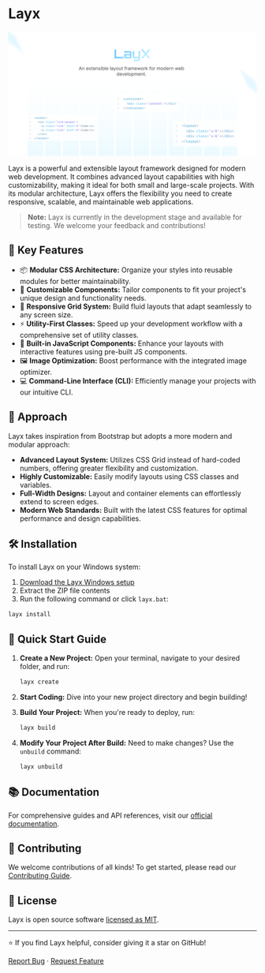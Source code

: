 # Layx

![](.github/layx_social_preview.png)

Layx is a powerful and extensible layout framework designed for modern web development. It combines advanced layout capabilities with high customizability, making it ideal for both small and large-scale projects. With its modular architecture, Layx offers the flexibility you need to create responsive, scalable, and maintainable web applications.

> **Note:** Layx is currently in the development stage and available for testing. We welcome your feedback and contributions!

## 🚀 Key Features

- 📦 **Modular CSS Architecture:** Organize your styles into reusable modules for better maintainability.
- 🎨 **Customizable Components:** Tailor components to fit your project's unique design and functionality needs.
- 📱 **Responsive Grid System:** Build fluid layouts that adapt seamlessly to any screen size.
- ⚡ **Utility-First Classes:** Speed up your development workflow with a comprehensive set of utility classes.
- 🔧 **Built-in JavaScript Components:** Enhance your layouts with interactive features using pre-built JS components.
- 🖼️ **Image Optimization:** Boost performance with the integrated image optimizer.
- 💻 **Command-Line Interface (CLI):** Efficiently manage your projects with our intuitive CLI.

## 🧠 Approach

Layx takes inspiration from Bootstrap but adopts a more modern and modular approach:

- **Advanced Layout System:** Utilizes CSS Grid instead of hard-coded numbers, offering greater flexibility and customization.
- **Highly Customizable:** Easily modify layouts using CSS classes and variables.
- **Full-Width Designs:** Layout and container elements can effortlessly extend to screen edges.
- **Modern Web Standards:** Built with the latest CSS features for optimal performance and design capabilities.

## 🛠️ Installation

To install Layx on your Windows system:

1. [Download the Layx Windows setup](https://github.com/arif891/Layx/releases/download/v0.1.0-alpha/layx-setup-v0.1.0-alpha_win64.zip)
2. Extract the ZIP file contents
3. Run the following command or click `layx.bat`:

```bash
layx install
```

## 🚀 Quick Start Guide

1. **Create a New Project:**
   Open your terminal, navigate to your desired folder, and run:
   ```bash
   layx create
   ```

2. **Start Coding:**
   Dive into your new project directory and begin building!

3. **Build Your Project:**
   When you're ready to deploy, run:
   ```bash
   layx build
   ```

4. **Modify Your Project After Build:**
   Need to make changes? Use the `unbuild` command:
   ```bash
   layx unbuild
   ```

## 📚 Documentation

For comprehensive guides and API references, visit our [official documentation](https://layx.dev/docs).

## 🤝 Contributing

We welcome contributions of all kinds! To get started, please read our [Contributing Guide](CONTRIBUTING.md).

## 📄 License

Layx is open source software [licensed as MIT](LICENSE).

---

⭐ If you find Layx helpful, consider giving it a star on GitHub!

[Report Bug](https://github.com/arif891/Layx/issues) · [Request Feature](https://github.com/arif891/Layx/issues)